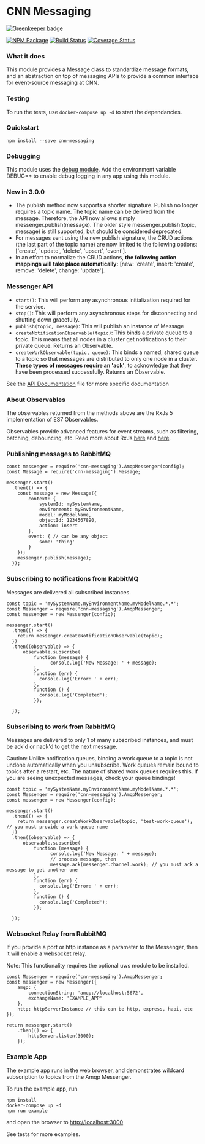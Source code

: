 # CNN Messaging

[![Greenkeeper badge](https://badges.greenkeeper.io/cnnlabs/cnn-messaging.svg)](https://greenkeeper.io/)

[![NPM Package](https://img.shields.io/npm/v/cnn-messaging.svg?style=flat-square)](https://www.npmjs.org/package/cnn-messaging)
[![Build Status](https://img.shields.io/travis/cnnlabs/cnn-messaging.svg?branch=master&style=flat-square)](https://travis-ci.org/cnnlabs/cnn-messaging)
[![Coverage Status](https://img.shields.io/coveralls/cnnlabs/cnn-messaging.svg?branch=master&style=flat-square)](https://coveralls.io/github/cnnlabs/cnn-messaging)

### What it does

This module provides a Message class to standardize message formats, and an abstraction on top of messaging APIs to provide a common interface for event-source messaging at CNN.

### Testing

To run the tests, use ```docker-compose up -d``` to start the dependancies.

### Quickstart

```
npm install --save cnn-messaging
```

### Debugging

This module uses the [debug module](https://www.npmjs.com/package/debug). Add the environment variable DEBUG=* to enable debug logging in any app using this module.

### New in 3.0.0

* The publish method now supports a shorter signature. Publish no longer requires a topic name. The topic name can be derived from the message. Therefore, the API now allows simply messenger.publish(message). The older style messenger.publish(topic, message) is still supported, but should be considered deprecated.
* For messages sent using the new publish signature, the CRUD actions (the last part of the topic name) are now limited to the following options: ['create', 'update', 'delete', 'upsert', 'event'].
* In an effort to normalize the CRUD actions, __the following action mappings will take place automatically:__ [new: 'create', insert: 'create', remove: 'delete', change: 'update'].

### Messenger API

* ```start()```: This will perform any asynchronous initialization required for the service.
* ```stop()```: This will perform any asynchronous steps for disconnecting and shutting down gracefully.
* ```publish(topic, message)```: This will publish an instance of Message
* ```createNotificationObservable(topic)```: This binds a private queue to a topic. This means that all nodes in a cluster get notifications to their private queue. Returns an Observable.
* ```createWorkObservable(topic, queue)```: This binds a named, shared queue to a topic so that messages are distributed to only one node in a cluster. __These types of messages require an 'ack'__, to acknowledge that they have been processed successfully. Returns an Observable.

See the [API Documentation](https://github.com/cnnlabs/cnn-messaging/blob/master/API.md) file for more specific documentation

### About Observables

The observables returned from the methods above are the RxJs 5 implementation of ES7 Observables.

Observables provide advanced features for event streams, such as filtering, batching, debouncing, etc. Read more about RxJs [here](http://reactivex.io) and [here](https://github.com/ReactiveX/rxjs).

### Publishing messages to RabbitMQ

```
const messenger = require('cnn-messaging').AmqpMessenger(config);
const Message = require('cnn-messaging').Message;

messenger.start()
  .then(() => {
    const message = new Message({
        context: {
            systemId: mySystemName,
            environment: myEnvironmentName,
            model: myModelName,
            objectId: 1234567890,
            action: insert
        },
        event: { // can be any object
            some: 'thing'
        }
    });
    messenger.publish(message);      
  });

```

### Subscribing to notifications from RabbitMQ

Messages are delivered all subscribed instances.

```
const topic = 'mySystemName.myEnvironmentName.myModelName.*.*';
const Messenger = require('cnn-messaging').AmqpMessenger;
const messenger = new Messenger(config);

messenger.start()
  .then(() => {
    return messenger.createNotificationObservable(topic);    
  })
  .then((observable) => {
      observable.subscribe(
          function (message) {
                console.log('New Message: ' + message);
          },
          function (err) {
            console.log('Error: ' + err);
          },
          function () {
            console.log('Completed');
          });

  });

```

### Subscribing to work from RabbitMQ

Messages are delivered to only 1 of many subscribed instances, and must be ack'd or nack'd to get the next message.

Caution: Unlike notification queues, binding a work queue to a topic is not undone automatically when you unsubscribe. Work queues remain bound to topics after a restart, etc. The nature of shared work queues requires this. If you are seeing unexpected messages, check your queue bindings!

```
const topic = 'mySystemName.myEnvironmentName.myModelName.*.*';
const Messenger = require('cnn-messaging').AmqpMessenger;
const messenger = new Messenger(config);

messenger.start()
  .then(() => {
    return messenger.createWorkObservable(topic, 'test-work-queue'); // you must provide a work queue name  
  })
  .then((observable) => {
      observable.subscribe(
          function (message) {
                console.log('New Message: ' + message);
                // process message, then
                message.ack(messenger.channel.work); // you must ack a message to get another one
          },
          function (err) {
            console.log('Error: ' + err);
          },
          function () {
            console.log('Completed');
          });

  });

```

### Websocket Relay from RabbitMQ

If you provide a port or http instance as a parameter to the Messenger, then it will enable a websocket relay.

Note: This functionality requires the optional uws module to be installed.

```
const Messenger = require('cnn-messaging').AmqpMessenger;
const messenger = new Messenger({
    amqp: {
        connectionString: 'amqp://localhost:5672',
        exchangeName: 'EXAMPLE_APP'
    },
    http: httpServerInstance // this can be http, express, hapi, etc
});

return messenger.start()
    .then(() => {
        httpServer.listen(3000);
    });
```

### Example App

The example app runs in the web browser, and demonstrates wildcard subscription to topics from the Amqp Messenger.

To run the example app, run
```
npm install
docker-compose up -d
npm run example
```

and open the browser to [http://localhost:3000](http://localhost:3000)

See tests for more examples.
